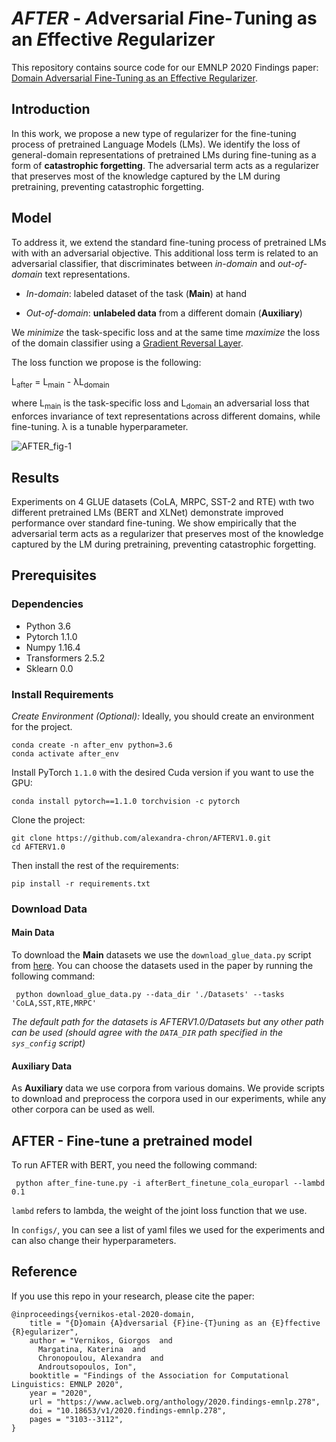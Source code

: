 # *AFTER* - *A*dversarial *F*ine-*T*uning as an *E*ffective *R*egularizer
This repository contains source code for our EMNLP 2020 Findings paper: [Domain Adversarial Fine-Tuning as an Effective Regularizer](https://www.aclweb.org/anthology/2020.findings-emnlp.278/).

## Introduction
In this work, we propose a new type of regularizer for the fine-tuning process of pretrained Language Models (LMs). We identify the loss of general-domain representations of pretrained LMs during fine-tuning as a form of **catastrophic forgetting**.
 The adversarial term acts as a regularizer that preserves most of the knowledge captured by the LM during pretraining, preventing catastrophic forgetting. 
 
## Model
To address it, we extend the standard fine-tuning process of pretrained LMs with with an adversarial objective. This additional loss term is related to an adversarial classifier, that discriminates between *in-domain* and *out-of-domain* text representations. 

- *In-domain*: labeled dataset of the task (**Main**) at hand 

- *Out-of-domain*: **unlabeled data** from a different domain (**Auxiliary**)

We *minimize* the task-specific loss and at the same time *maximize* the loss of the domain classifier using a [Gradient Reversal Layer](https://jmlr.org/papers/v17/15-239.html).

The loss function we propose is the following:

L<sub>after</sub> = L<sub>main</sub> - λL<sub>domain</sub>

where L<sub>main</sub> is the task-specific loss and L<sub>domain</sub> an adversarial loss that enforces invariance of text representations across different domains, while fine-tuning. 
λ is a tunable hyperparameter.
 

![AFTER_fig-1](https://user-images.githubusercontent.com/30960204/95763721-b88d2500-0caf-11eb-9220-c8d1df3b62ee.jpg)

## Results 

Experiments on 4 GLUE datasets (CoLA, MRPC, SST-2 and RTE) wιth two different pretrained LMs (BERT and XLNet) demonstrate improved performance over standard fine-tuning.
We show empirically that the adversarial term acts as a regularizer that preserves most of the knowledge captured by the LM during pretraining, preventing catastrophic forgetting. 


## Prerequisites
### Dependencies
* Python 3.6
* Pytorch 1.1.0
* Numpy 1.16.4
* Transformers 2.5.2
* Sklearn 0.0

### Install Requirements
*Create Environment (Optional):* Ideally, you should create an environment for the project.

    conda create -n after_env python=3.6
    conda activate after_env
Install PyTorch `1.1.0` with the desired Cuda version if you want to use the GPU:

`conda install pytorch==1.1.0 torchvision -c pytorch`

Clone the project:

```
git clone https://github.com/alexandra-chron/AFTERV1.0.git
cd AFTERV1.0
```

Then install the rest of the requirements:

`pip install -r requirements.txt`

### Download Data
#### Main Data
To download the **Main** datasets we use the `download_glue_data.py` script from [here](https://gist.github.com/W4ngatang/60c2bdb54d156a41194446737ce03e2e). You can choose the datasets used in the paper by running the following command:

` python download_glue_data.py --data_dir './Datasets' --tasks 'CoLA,SST,RTE,MRPC'`

*The default path for the datasets is AFTERV1.0/Datasets but any other path can be used (should agree with the `DATA_DIR` path specified in the `sys_config` script)*

#### Auxiliary Data
As **Auxiliary** data we use corpora from various domains. We provide scripts to download and preprocess the corpora used in our experiments, while any other corpora can be used as well.


## AFTER - Fine-tune a pretrained model

To run AFTER with BERT, you need the following command:

` python after_fine-tune.py -i afterBert_finetune_cola_europarl --lambd 0.1`

`lambd` refers to lambda, the weight of the joint loss function that we use.


In `configs/`, you can see a list of yaml files we used for the experiments and can also change their hyperparameters. 

## Reference
If you use this repo in your research, please cite the paper:

    @inproceedings{vernikos-etal-2020-domain,
        title = "{D}omain {A}dversarial {F}ine-{T}uning as an {E}ffective {R}egularizer",
        author = "Vernikos, Giorgos  and
          Margatina, Katerina  and
          Chronopoulou, Alexandra  and
          Androutsopoulos, Ion",
        booktitle = "Findings of the Association for Computational Linguistics: EMNLP 2020",
        year = "2020",
        url = "https://www.aclweb.org/anthology/2020.findings-emnlp.278",
        doi = "10.18653/v1/2020.findings-emnlp.278",
        pages = "3103--3112",
    }
    